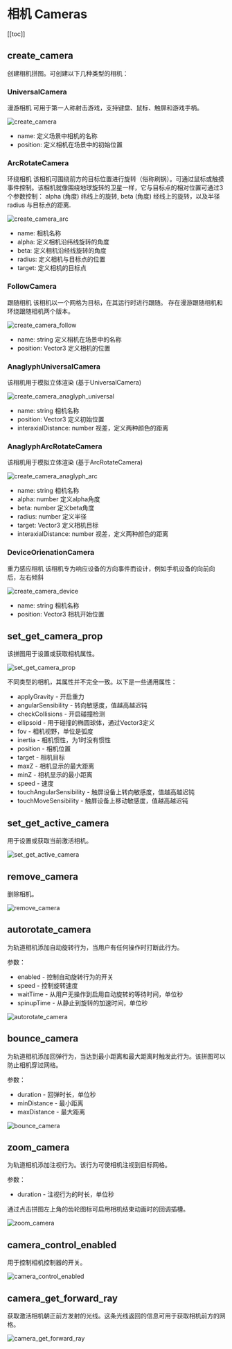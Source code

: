 # 相机 Cameras

[[toc]]

## create_camera

创建相机拼图。可创建以下几种类型的相机：

### UniversalCamera 

漫游相机 可用于第一人称射击游戏，支持键盘、鼠标、触屏和游戏手柄。

![create_camera](https://cdn.zjbku.com/blocks/create_camera.png)

- name: 定义场景中相机的名称
- position: 定义相机在场景中的初始位置

### ArcRotateCamera 

环绕相机 该相机可围绕前方的目标位置进行旋转（俗称刷锅）。可通过鼠标或触摸事件控制。该相机就像围绕地球旋转的卫星一样，它与目标点的相对位置可通过3个参数控制： alpha (角度) 纬线上的旋转, beta (角度) 经线上的旋转，以及半径 radius 与目标点的距离.

![create_camera_arc](https://cdn.zjbku.com/blocks/create_camera_arc.png)

- name: 相机名称
- alpha: 定义相机沿纬线旋转的角度
- beta: 定义相机沿经线旋转的角度
- radius: 定义相机与目标点的位置
- target: 定义相机的目标点

### FollowCamera

跟随相机 该相机以一个网格为目标，在其运行时进行跟随。 存在漫游跟随相机和环绕跟随相机两个版本。

![create_camera_follow](https://cdn.zjbku.com/blocks/create_camera_follow.png)

- name: string 定义相机在场景中的名称
- position: Vector3 定义相机的位置

### AnaglyphUniversalCamera

该相机用于模拟立体渲染 (基于UniversalCamera)

![create_camera_anaglyph_universal](https://cdn.zjbku.com/blocks/create_camera_anaglyph_universal.png)

- name: string 相机名称
- position: Vector3 定义初始位置
- interaxialDistance: number 视差，定义两种颜色的距离

### AnaglyphArcRotateCamera

该相机用于模拟立体渲染 (基于ArcRotateCamera)

![create_camera_anaglyph_arc](https://cdn.zjbku.com/blocks/create_camera_anaglyph_arc.png)

- name: string 相机名称
- alpha: number 定义alpha角度
- beta: number 定义beta角度
- radius: number 定义半径
- target: Vector3 定义相机目标
- interaxialDistance: number 视差，定义两种颜色的距离

### DeviceOrienationCamera

重力感应相机 该相机专为响应设备的方向事件而设计，例如手机设备的向前向后，左右倾斜

![create_camera_device](https://cdn.zjbku.com/blocks/create_camera_device.png)

- name: string 相机名称
- position: Vector3 相机开始位置

## set_get_camera_prop

该拼图用于设置或获取相机属性。

![set_get_camera_prop](https://cdn.zjbku.com/blocks/set_get_camera_prop.png)

不同类型的相机，其属性并不完全一致。以下是一些通用属性：

- applyGravity - 开启重力
- angularSensibility - 转向敏感度，值越高越迟钝
- checkCollisions - 开启碰撞检测
- ellipsoid - 用于碰撞的椭圆球体，通过Vector3定义
- fov - 相机视野，单位是弧度
- inertia - 相机惯性，为1时没有惯性
- position - 相机位置
- target - 相机目标
- maxZ - 相机显示的最大距离
- minZ - 相机显示的最小距离
- speed - 速度
- touchAngularSensibility - 触屏设备上转向敏感度，值越高越迟钝
- touchMoveSensibility - 触屏设备上移动敏感度，值越高越迟钝

## set_get_active_camera

用于设置或获取当前激活相机。

![set_get_active_camera](https://cdn.zjbku.com/blocks/set_get_active_camera.png)

## remove_camera

删除相机。

![remove_camera](https://cdn.zjbku.com/blocks/remove_camera.png)

## autorotate_camera

为轨道相机添加自动旋转行为，当用户有任何操作时打断此行为。

参数：
- enabled - 控制自动旋转行为的开关
- speed - 控制旋转速度
- waitTime - 从用户无操作到启用自动旋转的等待时间，单位秒
- spinupTime - 从静止到旋转的加速时间，单位秒

![autorotate_camera](https://cdn.zjbku.com/blocks/autorotate_camera.png)

## bounce_camera

为轨道相机添加回弹行为，当达到最小距离和最大距离时触发此行为。该拼图可以防止相机穿过网格。

参数：
- duration - 回弹时长，单位秒
- minDistance - 最小距离
- maxDistance - 最大距离

![bounce_camera](https://cdn.zjbku.com/blocks/bounce_camera.png)

## zoom_camera

为轨道相机添加注视行为。该行为可使相机注视到目标网格。

参数：
- duration - 注视行为的时长，单位秒

通过点击拼图左上角的齿轮图标可启用相机结束动画时的回调插槽。

![zoom_camera](https://cdn.zjbku.com/blocks/zoom_camera.png)

## camera_control_enabled

用于控制相机控制器的开关。

![camera_control_enabled](https://cdn.zjbku.com/blocks/camera_control_enabled.png)

## camera_get_forward_ray

获取激活相机朝正前方发射的光线。这条光线返回的信息可用于获取相机前方的网格。

![camera_get_forward_ray](https://cdn.zjbku.com/blocks/camera_get_forward_ray.png)
